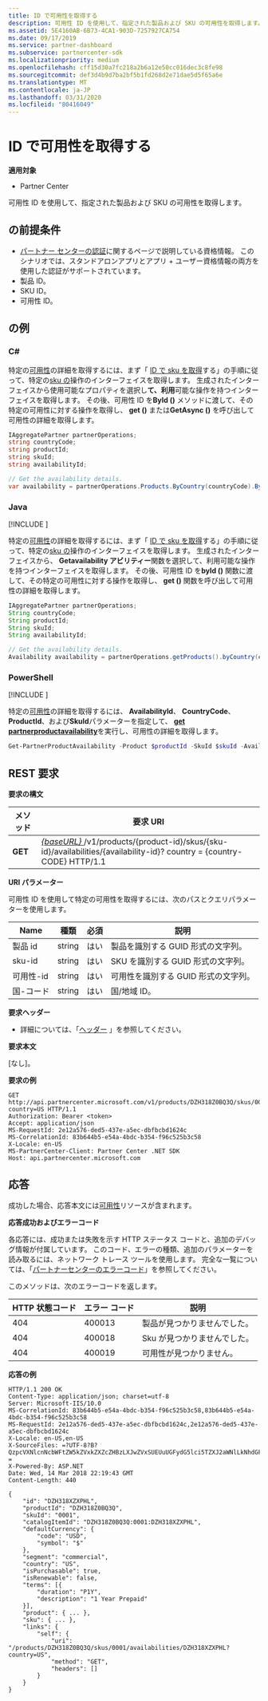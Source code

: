 ```yaml
---
title: ID で可用性を取得する
description: 可用性 ID を使用して、指定された製品および SKU の可用性を取得します。
ms.assetid: 5E4160AB-6B73-4CA1-903D-7257927CA754
ms.date: 09/17/2019
ms.service: partner-dashboard
ms.subservice: partnercenter-sdk
ms.localizationpriority: medium
ms.openlocfilehash: cff15d30a7fc218a2b6a12e50cc016dec3c8fe98
ms.sourcegitcommit: def3d4b9d7ba2bf5b1fd268d2e71dae5d5f65a6e
ms.translationtype: MT
ms.contentlocale: ja-JP
ms.lasthandoff: 03/31/2020
ms.locfileid: "80416049"
---
```

# <a name="get-an-availability-by-id"></a>ID で可用性を取得する 

**適用対象**

- Partner Center

可用性 ID を使用して、指定された製品および SKU の可用性を取得します。

## <a name="span-idprerequisitesspan-idprerequisitesspan-idprerequisitesprerequisites"></a><span id="Prerequisites"/><span id="prerequisites"/><span id="PREREQUISITES"/>の前提条件

- [パートナー センターの認証](partner-center-authentication.md)に関するページで説明している資格情報。 このシナリオでは、スタンドアロンアプリとアプリ + ユーザー資格情報の両方を使用した認証がサポートされています。
- 製品 ID。 
- SKU ID。 
- 可用性 ID。 

## <a name="span-idexamplesspan-idexamplesspan-idexamplesexamples"></a><span id="Examples"/><span id="examples"><span id="EXAMPLES"/>の例

### <a name="c"></a>C# 

特定の[可用性](product-resources.md#availability)の詳細を取得するには、まず「 [ID で sku を取得](get-a-sku-by-id.md)する」の手順に従って、特定の[sku の](product-resources.md#sku)操作のインターフェイスを取得します。 生成されたインターフェイスから使用可能なプロパティを選択し**て、利用**可能な操作を持つインターフェイスを取得します。 その後、可用性 ID を**ById ()** メソッドに渡して、その特定の可用性に対する操作を取得し、 **get ()** または**GetAsync ()** を呼び出して可用性の詳細を取得します。

```csharp
IAggregatePartner partnerOperations;
string countryCode;
string productId; 
string skuId;
string availabilityId;

// Get the availability details.
var availability = partnerOperations.Products.ByCountry(countryCode).ById(productId).Skus.ById(skuId).Availabilities.ById(availabilityId).Get();
```

### <a name="java"></a>Java

[!INCLUDE [<Partner Center Java SDK support details>](<../includes/java-sdk-support.md>)]

特定の[可用性](product-resources.md#availability)の詳細を取得するには、まず「 [ID で sku を取得](get-a-sku-by-id.md)する」の手順に従って、特定の[sku の](product-resources.md#sku)操作のインターフェイスを取得します。 生成されたインターフェイスから、 **Getavailability アビリティー**関数を選択して、利用可能な操作を持つインターフェイスを取得します。 その後、可用性 ID を**byId ()** 関数に渡して、その特定の可用性に対する操作を取得し、 **get ()** 関数を呼び出して可用性の詳細を取得します。

```java
IAggregatePartner partnerOperations;
String countryCode;
String productId; 
String skuId;
String availabilityId;

// Get the availability details.
Availability availability = partnerOperations.getProducts().byCountry(countryCode).byId(productId).getSkus().byId(skuId).getAvailabilities().byId(availabilityId).get();
```

### <a name="powershell"></a>PowerShell

[!INCLUDE [<Partner Center PowerShell module support details>](<../includes/powershell-module-support.md>)]

特定の[可用性](product-resources.md#availability)の詳細を取得するには、 **AvailabilityId**、 **CountryCode**、 **ProductId**、および**SkuId**パラメーターを指定して、 [**get partnerproductavailability**](https://github.com/Microsoft/Partner-Center-PowerShell/blob/master/docs/help/Get-PartnerProductAvailability.md)を実行し、可用性の詳細を取得します。

```powershell
Get-PartnerProductAvailability -Product $productId -SkuId $skuId -AvailabilityId $availabilityId
```

## <a name="span-idrest_requestspan-idrest_requestspan-idrest_requestrest-request"></a><span id="REST_Request"/><span id="rest_request"/><span id="REST_REQUEST"/>REST 要求

**要求の構文**

| メソッド  | 要求 URI |
|---------|------------------------------------------------------------------------------------------------------------------------------------------------------------|
| **GET** | [ *{baseURL}* ](partner-center-rest-urls.md)/v1/products/{product-id}/skus/{sku-id}/availabilities/{availability-id}? country = {country-CODE} HTTP/1.1         |

**URI パラメーター**

可用性 ID を使用して特定の可用性を取得するには、次のパスとクエリパラメーターを使用します。

| Name                   | 種類     | 必須 | 説明                                                     |
|------------------------|----------|----------|-----------------------------------------------------------------|
| 製品 id             | string   | はい      | 製品を識別する GUID 形式の文字列。            |
| sku-id                 | string   | はい      | SKU を識別する GUID 形式の文字列。                |
| 可用性-id        | string   | はい      | 可用性を識別する GUID 形式の文字列。       |
| 国-コード           | string   | はい      | 国/地域 ID。                                            |

 
**要求ヘッダー**

- 詳細については、「[ヘッダー](headers.md) 」を参照してください。

**要求本文**

[なし]。

**要求の例**

```http
GET http://api.partnercenter.microsoft.com/v1/products/DZH318Z0BQ3Q/skus/0001/availabilities/DZH318XZXPHL?country=US HTTP/1.1
Authorization: Bearer <token>
Accept: application/json
MS-RequestId: 2e12a576-ded5-437e-a5ec-dbfbcbd1624c
MS-CorrelationId: 83b644b5-e54a-4bdc-b354-f96c525b3c58
X-Locale: en-US
MS-PartnerCenter-Client: Partner Center .NET SDK
Host: api.partnercenter.microsoft.com
```

## <a name="span-idresponsespan-idresponsespan-idresponseresponse"></a><span id="Response"/><span id="response"/><span id="RESPONSE"/>応答

成功した場合、応答本文には[可用性](product-resources.md#availability)リソースが含まれます。

**応答成功およびエラーコード**

各応答には、成功または失敗を示す HTTP ステータス コードと、追加のデバッグ情報が付属しています。 このコード、エラーの種類、追加のパラメーターを読み取るには、ネットワーク トレース ツールを使用します。 完全な一覧については、「[パートナーセンターのエラーコード](error-codes.md)」を参照してください。

このメソッドは、次のエラーコードを返します。

| HTTP 状態コード     | エラー コード   | 説明                                                                                               |
|----------------------|--------------|-----------------------------------------------------------------------------------------------------------|
| 404                  | 400013       | 製品が見つかりませんでした。                                                                                    |
| 404                  | 400018       | Sku が見つかりませんでした。                                                                                        |
| 404                  | 400019       | 可用性が見つかりません。                                                                                   |

**応答の例**

```http
HTTP/1.1 200 OK
Content-Type: application/json; charset=utf-8
Server: Microsoft-IIS/10.0
MS-CorrelationId: 83b644b5-e54a-4bdc-b354-f96c525b3c58,83b644b5-e54a-4bdc-b354-f96c525b3c58
MS-RequestId: 2e12a576-ded5-437e-a5ec-dbfbcbd1624c,2e12a576-ded5-437e-a5ec-dbfbcbd1624c
X-Locale: en-US,en-US
X-SourceFiles: =?UTF-8?B?QzpcVXNlcnNcbWFtZW5kZVxkZXZcZHBzLXJwZVxSUEUuUGFydG5lci5TZXJ2aWNlLkNhdGFsb2dcV2ViQXBpc1xDYXRhbG9nU2VydmljZS5WMi5XZWJcdjFccHJvZHVjdHNcRFpIMzE4WjBCUTNRXHNrdXNcMDAwMVxhdmFpbGFiaWxpdGllc1xEWkgzMThaMEhNS1E=?=
X-Powered-By: ASP.NET
Date: Wed, 14 Mar 2018 22:19:43 GMT
Content-Length: 440

{
    "id": "DZH318XZXPHL",
    "productId": "DZH318Z0BQ3Q",
    "skuId": "0001",
    "catalogItemId": "DZH318Z0BQ3Q:0001:DZH318XZXPHL",
    "defaultCurrency": {
        "code": "USD",
        "symbol": "$"
    },
    "segment": "commercial",
    "country": "US",
    "isPurchasable": true,
    "isRenewable": false,
    "terms": [{
        "duration": "P1Y",
        "description": "1 Year Prepaid"
    }],
    "product": { ... },
    "sku": { ... },
    "links": {
        "self": {
            "uri": "/products/DZH318Z0BQ3Q/skus/0001/availabilities/DZH318XZXPHL?country=US",
            "method": "GET",
            "headers": []
        }
    }
}
```